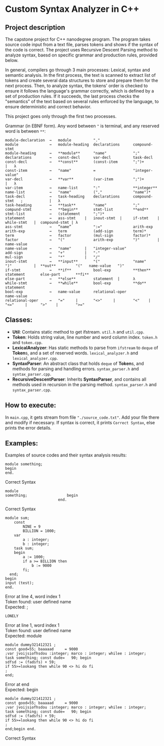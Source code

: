 # Custom Syntax Analyzer in C++

## Project description
The capstone project for C++ nanodegree program. The program takes source code input from a text file, parses tokens and shows if the syntax of the code is correct. The project uses Recursive Descent Parsing method to analyze syntax, baesd on specific grammar and production rules, provided below.

In general, compilers go through 3 main processes: Lexical, syntax and semantic analysis.
In the first process, the text is scanned to extract list of tokens and create several data structures to store and prepare them for the next process. Then, to analyze syntax, the tokens' order is checked to ensure it follows the language's grammar correctly, which is defined by a set of production rules. If it succeeds, the last process checks the "semantics" of the text based on several rules enforced by the language, to ensure deterministic and correct behavior.

This project goes only through the first two processes.

Grammar (in EBNF form). Any word between ```"``` is terminal, and any reserved word is between ```**```:


```
module-declaration  →   module          "."
module              →   module-heading  declarations      compound-stmt
module-heading      →   **module**      "name"            ";"
declarations        →   const-decl      var-decl          task-decl
const-decl          →   **const**       (const-item       ";")+       |   λ
const-item          →   "name"          =                 "integer-value"
var-decl            →   **var**         (var-item         ";")+       |   λ
var-item            →   name-list       ":"               **integer**
name-list           →   "name"          (","              "name")* 
task-decl           →   task-heading    declarations      compound-stmt   ;            |   λ
task-heading        →   **task**        "name"            ";"
compund-stmt        →   **begin**       stmt-list         **end**
stmt-list           →   (statement      ";")*
statement           →   ass-stmt    |   inout-stmt  |     if-stmt    |    while-stmt   |  compound-stmt | λ
ass-stmt            →   ”name”          ":="              arith-exp
arith-exp           →   term            (add-sign         term)*
term                →   factor          (mul-sign         factor)*
factor              →   "("             arith-exp         ")"        |    name-value
name-value          →   "name"      |   "integer-value"
add-sign            →   "+"         |   "-"
mul-sign            →   "*"         |   "/"
inout-stmt          →   **input**       "("               "name"          ")"          |  **out**         "("   name-value   ")"
if-stmt             →   **if**          bool-exp          **then**        statement       else-part       **fi**
else-part           →   **else**        statement  |      λ
while-stmt          →   **while**       bool-exp          **do**          statement
bool-exp            →   name-value      relational-oper               name-value 
relational-oper     →   "="     |       "<>"     |        "<"    |        "<="     |      ">"    |        ">="
```

## Classes:
- **Util**: Contains static method to get ifstream. `util.h` and `util.cpp`.
- **Token**: Holds string value, line number and word column index. `token.h` and `token.cpp`.
- **LexicalAnalyzer**: Has static methods to parse from `ifstream` to `deque` of **Token**s, and a set of reserved words. `lexical_analyzer.h` and `lexical_analyzer.cpp`.
- **SyntaxParser**: An abstract class that holds `deque` of **Token**s, and methods for parsing and handling errors. `syntax_parser.h` and `syntax_parser.cpp`.
- **RecursiveDescentParser**: Inherits **SyntaxParser**, and contains all methods used in recursion in the parsing method. `syntax_parser.h` and `syntax_parser.cpp`.

## How to execute:
In `main.cpp`, it gets stream from file `"./source_code.txt"`. Add your file there and modify if necessary. If syntax is correct, it prints `Correct Syntax`, else prints the error details.

## Examples:
Examples of source codes and their syntax analysis results:
```
module something;
begin
end.
```
Correct Syntax

```
module 
something; 					begin
						end.
```
Correct Syntax

```
module sum;
	const
		NINE = 9
		BILLION = 1000;
	var
		a : integer;
		b : integer;
	task sum;
	begin
		a := 1000;
		if a >= BILLION then
			b := 9000
		fi;
  end;
begin
input (test);
end.
```
Error at line 4, word index 1<br />
Token found: user defined name<br />
Expected: ;

```
LONELY
```
Error at line 1, word index 1<br />
Token found: user defined name<br />
Expected: module

```
module dummy321412321 ;
const good=55; baaaaad     = 9000
;var jvoijsiofhsdou :integer; marco : integer; whilee : integer;
task something; const dude=   90; begin
sdfsd := (fadsfs) + 59;
if 55>=lookang then while 90 <> hi do fi
;
end;
```
Error at end<br />
Expected: begin

```
module dummy321412321 ;
const good=55; baaaaad     = 9000
;var jvoijsiofhsdou :integer; marco : integer; whilee : integer;
task something; const dude=   90; begin
sdfsd := (fadsfs) + 59;
if 55>=lookang then while 90 <> hi do fi
;
end;begin end.
```
Correct Syntax
